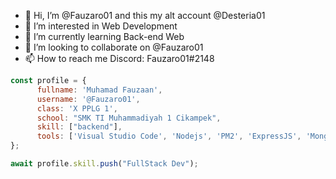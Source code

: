 - 👋 Hi, I’m @Fauzaro01 and this my alt account @Desteria01
- 👀 I’m interested in Web Development
- 🌱 I’m currently learning Back-end Web
- 💞️ I’m looking to collaborate on @Fauzaro01
- 📫 How to reach me Discord: Fauzaro01#2148

``` javascript
const profile = {
      fullname: 'Muhamad Fauzaan',
      username: '@Fauzaro01',
      class: 'X PPLG 1',
      school: "SMK TI Muhammadiyah 1 Cikampek",
      skill: ["backend"],
      tools: ['Visual Studio Code', 'Nodejs', 'PM2', 'ExpressJS', 'MongoDB']
};

await profile.skill.push("FullStack Dev");
```
<!---
Desteria01/Desteria01 is a ✨ special ✨ repository because its `README.md` (this file) appears on your GitHub profile.
You can click the Preview link to take a look at your changes.
--->
